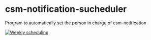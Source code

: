 # csm-notification-sucheduler

Program to automatically set the person in charge of csm-notification

[![Weekly scheduling](https://github.com/launchableinc/csm-notification-sucheduler/actions/workflows/weekly.yml/badge.svg)](https://github.com/launchableinc/csm-notification-sucheduler/actions/workflows/weekly.yml)
